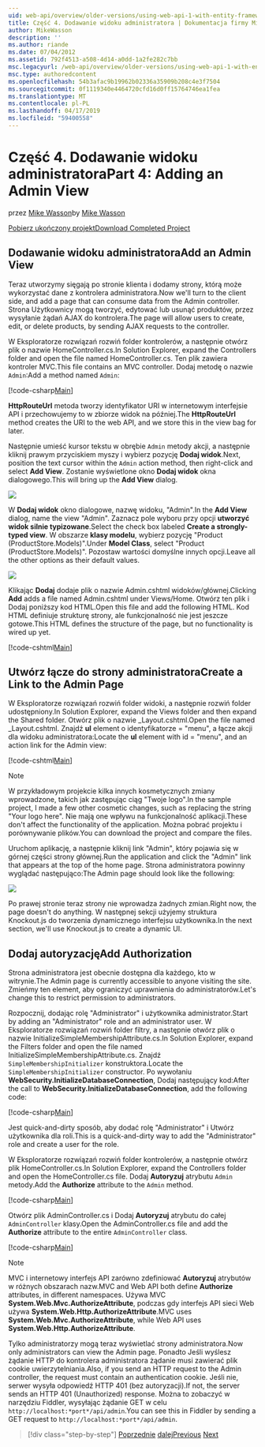 ```yaml
---
uid: web-api/overview/older-versions/using-web-api-1-with-entity-framework-5/using-web-api-with-entity-framework-part-4
title: Część 4. Dodawanie widoku administratora | Dokumentacja firmy Microsoft
author: MikeWasson
description: ''
ms.author: riande
ms.date: 07/04/2012
ms.assetid: 792f4513-a508-4d14-a0dd-1a2fe282c7bb
msc.legacyurl: /web-api/overview/older-versions/using-web-api-1-with-entity-framework-5/using-web-api-with-entity-framework-part-4
msc.type: authoredcontent
ms.openlocfilehash: 54b3afac9b19962b02336a35909b208c4e3f7504
ms.sourcegitcommit: 0f1119340e4464720cfd16d0ff15764746ea1fea
ms.translationtype: MT
ms.contentlocale: pl-PL
ms.lasthandoff: 04/17/2019
ms.locfileid: "59400558"
---
```

# <a name="part-4-adding-an-admin-view"></a><span data-ttu-id="b1e13-102">Część 4. Dodawanie widoku administratora</span><span class="sxs-lookup"><span data-stu-id="b1e13-102">Part 4: Adding an Admin View</span></span>

<span data-ttu-id="b1e13-103">przez [Mike Wasson](https://github.com/MikeWasson)</span><span class="sxs-lookup"><span data-stu-id="b1e13-103">by [Mike Wasson](https://github.com/MikeWasson)</span></span>

[<span data-ttu-id="b1e13-104">Pobierz ukończony projekt</span><span class="sxs-lookup"><span data-stu-id="b1e13-104">Download Completed Project</span></span>](http://code.msdn.microsoft.com/ASP-NET-Web-API-with-afa30545)

## <a name="add-an-admin-view"></a><span data-ttu-id="b1e13-105">Dodawanie widoku administratora</span><span class="sxs-lookup"><span data-stu-id="b1e13-105">Add an Admin View</span></span>

<span data-ttu-id="b1e13-106">Teraz utworzymy sięgają po stronie klienta i dodamy strony, którą może wykorzystać dane z kontrolera administratora.</span><span class="sxs-lookup"><span data-stu-id="b1e13-106">Now we'll turn to the client side, and add a page that can consume data from the Admin controller.</span></span> <span data-ttu-id="b1e13-107">Strona Użytkownicy mogą tworzyć, edytować lub usunąć produktów, przez wysyłanie żądań AJAX do kontrolera.</span><span class="sxs-lookup"><span data-stu-id="b1e13-107">The page will allow users to create, edit, or delete products, by sending AJAX requests to the controller.</span></span>

<span data-ttu-id="b1e13-108">W Eksploratorze rozwiązań rozwiń folder kontrolerów, a następnie otwórz plik o nazwie HomeController.cs.</span><span class="sxs-lookup"><span data-stu-id="b1e13-108">In Solution Explorer, expand the Controllers folder and open the file named HomeController.cs.</span></span> <span data-ttu-id="b1e13-109">Ten plik zawiera kontroler MVC.</span><span class="sxs-lookup"><span data-stu-id="b1e13-109">This file contains an MVC controller.</span></span> <span data-ttu-id="b1e13-110">Dodaj metodę o nazwie `Admin`:</span><span class="sxs-lookup"><span data-stu-id="b1e13-110">Add a method named `Admin`:</span></span>

[!code-csharp[Main](using-web-api-with-entity-framework-part-4/samples/sample1.cs)]

<span data-ttu-id="b1e13-111">**HttpRouteUrl** metoda tworzy identyfikator URI w internetowym interfejsie API i przechowujemy to w zbiorze widok na później.</span><span class="sxs-lookup"><span data-stu-id="b1e13-111">The **HttpRouteUrl** method creates the URI to the web API, and we store this in the view bag for later.</span></span>

<span data-ttu-id="b1e13-112">Następnie umieść kursor tekstu w obrębie `Admin` metody akcji, a następnie kliknij prawym przyciskiem myszy i wybierz pozycję **Dodaj widok**.</span><span class="sxs-lookup"><span data-stu-id="b1e13-112">Next, position the text cursor within the `Admin` action method, then right-click and select **Add View**.</span></span> <span data-ttu-id="b1e13-113">Zostanie wyświetlone okno **Dodaj widok** okna dialogowego.</span><span class="sxs-lookup"><span data-stu-id="b1e13-113">This will bring up the **Add View** dialog.</span></span>

![](using-web-api-with-entity-framework-part-4/_static/image1.png)

<span data-ttu-id="b1e13-114">W **Dodaj widok** okno dialogowe, nazwę widoku, "Admin".</span><span class="sxs-lookup"><span data-stu-id="b1e13-114">In the **Add View** dialog, name the view "Admin".</span></span> <span data-ttu-id="b1e13-115">Zaznacz pole wyboru przy opcji **utworzyć widok silnie typizowane**.</span><span class="sxs-lookup"><span data-stu-id="b1e13-115">Select the check box labeled **Create a strongly-typed view**.</span></span> <span data-ttu-id="b1e13-116">W obszarze **klasy modelu**, wybierz pozycję "Product (ProductStore.Models)".</span><span class="sxs-lookup"><span data-stu-id="b1e13-116">Under **Model Class**, select "Product (ProductStore.Models)".</span></span> <span data-ttu-id="b1e13-117">Pozostaw wartości domyślne innych opcji.</span><span class="sxs-lookup"><span data-stu-id="b1e13-117">Leave all the other options as their default values.</span></span>

![](using-web-api-with-entity-framework-part-4/_static/image2.png)

<span data-ttu-id="b1e13-118">Klikając **Dodaj** dodaje plik o nazwie Admin.cshtml widoków/głównej.</span><span class="sxs-lookup"><span data-stu-id="b1e13-118">Clicking **Add** adds a file named Admin.cshtml under Views/Home.</span></span> <span data-ttu-id="b1e13-119">Otwórz ten plik i Dodaj poniższy kod HTML.</span><span class="sxs-lookup"><span data-stu-id="b1e13-119">Open this file and add the following HTML.</span></span> <span data-ttu-id="b1e13-120">Kod HTML definiuje strukturę strony, ale funkcjonalność nie jest jeszcze gotowe.</span><span class="sxs-lookup"><span data-stu-id="b1e13-120">This HTML defines the structure of the page, but no functionality is wired up yet.</span></span>

[!code-cshtml[Main](using-web-api-with-entity-framework-part-4/samples/sample2.cshtml)]

## <a name="create-a-link-to-the-admin-page"></a><span data-ttu-id="b1e13-121">Utwórz łącze do strony administratora</span><span class="sxs-lookup"><span data-stu-id="b1e13-121">Create a Link to the Admin Page</span></span>

<span data-ttu-id="b1e13-122">W Eksploratorze rozwiązań rozwiń folder widoki, a następnie rozwiń folder udostępniony.</span><span class="sxs-lookup"><span data-stu-id="b1e13-122">In Solution Explorer, expand the Views folder and then expand the Shared folder.</span></span> <span data-ttu-id="b1e13-123">Otwórz plik o nazwie \_Layout.cshtml.</span><span class="sxs-lookup"><span data-stu-id="b1e13-123">Open the file named \_Layout.cshtml.</span></span> <span data-ttu-id="b1e13-124">Znajdź **ul** element o identyfikatorze = "menu", a łącze akcji dla widoku administratora:</span><span class="sxs-lookup"><span data-stu-id="b1e13-124">Locate the **ul** element with id = "menu", and an action link for the Admin view:</span></span>

[!code-cshtml[Main](using-web-api-with-entity-framework-part-4/samples/sample3.cshtml)]

> [!NOTE]
> <span data-ttu-id="b1e13-125">W przykładowym projekcie kilka innych kosmetycznych zmiany wprowadzone, takich jak zastępując ciąg "Twoje logo".</span><span class="sxs-lookup"><span data-stu-id="b1e13-125">In the sample project, I made a few other cosmetic changes, such as replacing the string "Your logo here".</span></span> <span data-ttu-id="b1e13-126">Nie mają one wpływu na funkcjonalność aplikacji.</span><span class="sxs-lookup"><span data-stu-id="b1e13-126">These don't affect the functionality of the application.</span></span> <span data-ttu-id="b1e13-127">Można pobrać projektu i porównywanie plików.</span><span class="sxs-lookup"><span data-stu-id="b1e13-127">You can download the project and compare the files.</span></span>


<span data-ttu-id="b1e13-128">Uruchom aplikację, a następnie kliknij link "Admin", który pojawia się w górnej części strony głównej.</span><span class="sxs-lookup"><span data-stu-id="b1e13-128">Run the application and click the "Admin" link that appears at the top of the home page.</span></span> <span data-ttu-id="b1e13-129">Strona administratora powinny wyglądać następująco:</span><span class="sxs-lookup"><span data-stu-id="b1e13-129">The Admin page should look like the following:</span></span>

![](using-web-api-with-entity-framework-part-4/_static/image3.png)

<span data-ttu-id="b1e13-130">Po prawej stronie teraz strony nie wprowadza żadnych zmian.</span><span class="sxs-lookup"><span data-stu-id="b1e13-130">Right now, the page doesn't do anything.</span></span> <span data-ttu-id="b1e13-131">W następnej sekcji użyjemy struktura Knockout.js do tworzenia dynamicznego interfejsu użytkownika.</span><span class="sxs-lookup"><span data-stu-id="b1e13-131">In the next section, we'll use Knockout.js to create a dynamic UI.</span></span>

## <a name="add-authorization"></a><span data-ttu-id="b1e13-132">Dodaj autoryzację</span><span class="sxs-lookup"><span data-stu-id="b1e13-132">Add Authorization</span></span>

<span data-ttu-id="b1e13-133">Strona administratora jest obecnie dostępna dla każdego, kto w witrynie.</span><span class="sxs-lookup"><span data-stu-id="b1e13-133">The Admin page is currently accessible to anyone visiting the site.</span></span> <span data-ttu-id="b1e13-134">Zmieńmy ten element, aby ograniczyć uprawnienia do administratorów.</span><span class="sxs-lookup"><span data-stu-id="b1e13-134">Let's change this to restrict permission to administrators.</span></span>

<span data-ttu-id="b1e13-135">Rozpocznij, dodając rolę "Administrator" i użytkownika administrator.</span><span class="sxs-lookup"><span data-stu-id="b1e13-135">Start by adding an "Administrator" role and an administrator user.</span></span> <span data-ttu-id="b1e13-136">W Eksploratorze rozwiązań rozwiń folder filtry, a następnie otwórz plik o nazwie InitializeSimpleMembershipAttribute.cs.</span><span class="sxs-lookup"><span data-stu-id="b1e13-136">In Solution Explorer, expand the Filters folder and open the file named InitializeSimpleMembershipAttribute.cs.</span></span> <span data-ttu-id="b1e13-137">Znajdź `SimpleMembershipInitializer` konstruktora.</span><span class="sxs-lookup"><span data-stu-id="b1e13-137">Locate the `SimpleMembershipInitializer` constructor.</span></span> <span data-ttu-id="b1e13-138">Po wywołaniu **WebSecurity.InitializeDatabaseConnection**, Dodaj następujący kod:</span><span class="sxs-lookup"><span data-stu-id="b1e13-138">After the call to **WebSecurity.InitializeDatabaseConnection**, add the following code:</span></span>

[!code-csharp[Main](using-web-api-with-entity-framework-part-4/samples/sample4.cs)]

<span data-ttu-id="b1e13-139">Jest quick-and-dirty sposób, aby dodać rolę "Administrator" i Utwórz użytkownika dla roli.</span><span class="sxs-lookup"><span data-stu-id="b1e13-139">This is a quick-and-dirty way to add the "Administrator" role and create a user for the role.</span></span>

<span data-ttu-id="b1e13-140">W Eksploratorze rozwiązań rozwiń folder kontrolerów, a następnie otwórz plik HomeController.cs.</span><span class="sxs-lookup"><span data-stu-id="b1e13-140">In Solution Explorer, expand the Controllers folder and open the HomeController.cs file.</span></span> <span data-ttu-id="b1e13-141">Dodaj **Autoryzuj** atrybutu `Admin` metody.</span><span class="sxs-lookup"><span data-stu-id="b1e13-141">Add the **Authorize** attribute to the `Admin` method.</span></span>

[!code-csharp[Main](using-web-api-with-entity-framework-part-4/samples/sample5.cs)]

<span data-ttu-id="b1e13-142">Otwórz plik AdminController.cs i Dodaj **Autoryzuj** atrybutu do całej `AdminController` klasy.</span><span class="sxs-lookup"><span data-stu-id="b1e13-142">Open the AdminController.cs file and add the **Authorize** attribute to the entire `AdminController` class.</span></span>

[!code-csharp[Main](using-web-api-with-entity-framework-part-4/samples/sample6.cs)]

> [!NOTE]
> <span data-ttu-id="b1e13-143">MVC i internetowy interfejs API zarówno zdefiniować **Autoryzuj** atrybutów w różnych obszarach nazw.</span><span class="sxs-lookup"><span data-stu-id="b1e13-143">MVC and Web API both define **Authorize** attributes, in different namespaces.</span></span> <span data-ttu-id="b1e13-144">Używa MVC **System.Web.Mvc.AuthorizeAttribute**, podczas gdy interfejs API sieci Web używa **System.Web.Http.AuthorizeAttribute**.</span><span class="sxs-lookup"><span data-stu-id="b1e13-144">MVC uses **System.Web.Mvc.AuthorizeAttribute**, while Web API uses **System.Web.Http.AuthorizeAttribute**.</span></span>


<span data-ttu-id="b1e13-145">Tylko administratorzy mogą teraz wyświetlać strony administratora.</span><span class="sxs-lookup"><span data-stu-id="b1e13-145">Now only administrators can view the Admin page.</span></span> <span data-ttu-id="b1e13-146">Ponadto Jeśli wyślesz żądanie HTTP do kontrolera administratora żądanie musi zawierać plik cookie uwierzytelniania.</span><span class="sxs-lookup"><span data-stu-id="b1e13-146">Also, if you send an HTTP request to the Admin controller, the request must contain an authentication cookie.</span></span> <span data-ttu-id="b1e13-147">Jeśli nie, serwer wysyła odpowiedź HTTP 401 (bez autoryzacji).</span><span class="sxs-lookup"><span data-stu-id="b1e13-147">If not, the server sends an HTTP 401 (Unauthorized) response.</span></span> <span data-ttu-id="b1e13-148">Można to zobaczyć w narzędziu Fiddler, wysyłając żądanie GET w celu `http://localhost:*port*/api/admin`.</span><span class="sxs-lookup"><span data-stu-id="b1e13-148">You can see this in Fiddler by sending a GET request to `http://localhost:*port*/api/admin`.</span></span>

> [!div class="step-by-step"]
> <span data-ttu-id="b1e13-149">[Poprzednie](using-web-api-with-entity-framework-part-3.md)
> [dalej](using-web-api-with-entity-framework-part-5.md)</span><span class="sxs-lookup"><span data-stu-id="b1e13-149">[Previous](using-web-api-with-entity-framework-part-3.md)
[Next](using-web-api-with-entity-framework-part-5.md)</span></span>
